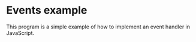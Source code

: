 # Events example
This program is a simple example of how to implement an event handler in JavaScript.
